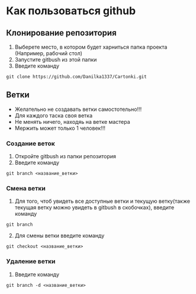 # Как пользоваться github

## Клонирование репозитория 

1. Выберете место, в котором будет харниться папка проекта (Например, рабочий стол)
2. Запустите gitbush из этой папки
3. Введите команду

```
git clone https://github.com/Danilka1337/Cartonki.git
```

## Ветки

* Желательно не создавать ветки самостотельно!!!
* Для каждого таска своя ветка
* Не менять ничего, находяь на ветке мастера
* Мержить может только 1 человек!!!

### Создание веток

1. Откройте gitbush из папки репозитория
2. Введите команду

```
git branch <название_ветки>
```
### Смена ветки

1. Для того, чтоб увидеть все доступные ветки и текущую ветку(также текущая ветку можно увидеть в gitbush в скобочках), введите команду

```
git branch
```
2. Для смены ветки введите команду

```
git checkout <название_ветки>
```

### Удаление ветки

1. Введите команду

```
git branch -d <название_ветки>
```
